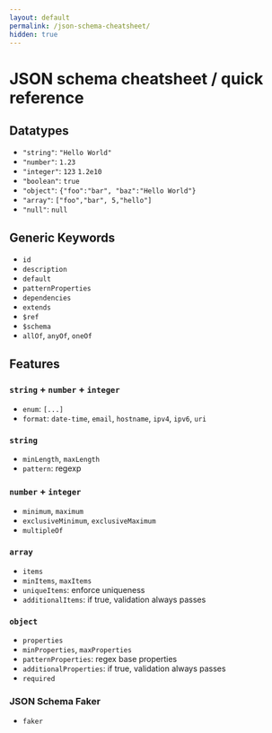 ```yaml
---
layout: default
permalink: /json-schema-cheatsheet/
hidden: true
---
```


# JSON schema cheatsheet / quick reference

## Datatypes

* `"string"`: `"Hello World"`
* `"number"`: `1.23`
* `"integer"`: `123` `1.2e10`
* `"boolean"`: `true`
* `"object"`: `{"foo":"bar", "baz":"Hello World"}`
* `"array"`: `["foo","bar", 5,"hello"]`
* `"null"`: `null`

## Generic Keywords

* `id`
* `description`
* `default`
* `patternProperties`
* `dependencies`
* `extends`
* `$ref`
* `$schema`
* `allOf`, `anyOf`, `oneOf`

## Features

### `string` + `number` + `integer`
* `enum`: `[...]`
* `format`: `date-time`, `email`, `hostname`, `ipv4`, `ipv6`, `uri`

### `string`
* `minLength`, `maxLength`
* `pattern`: regexp

### `number` + `integer`
* `minimum`, `maximum`
* `exclusiveMinimum`, `exclusiveMaximum`
* `multipleOf`

### `array`
* `items`
* `minItems`, `maxItems`
* `uniqueItems`: enforce uniqueness
* `additionalItems`: if true, validation always passes

### `object`
* `properties`
* `minProperties`, `maxProperties`
* `patternProperties`: regex base properties
* `additionalProperties`: if true, validation always passes
* `required`

### JSON Schema Faker
* `faker`
